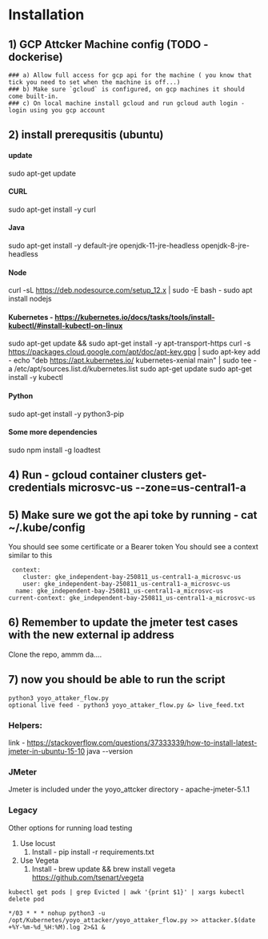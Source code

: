 # Installation

## 1) GCP Attcker Machine config (TODO - dockerise)
    ### a) Allow full access for gcp api for the machine ( you know that tick you need to set when the machine is off...)
    ### b) Make sure `gcloud` is configured, on gcp machines it should come built-in.
    ### c) On local machine install gcloud and run gcloud auth login - login using you gcp account

## 2) install prerequsitis (ubuntu)

#### update
sudo apt-get update

#### CURL
sudo apt-get install -y curl

#### Java
sudo apt-get install -y default-jre openjdk-11-jre-headless openjdk-8-jre-headless

#### Node
curl -sL https://deb.nodesource.com/setup_12.x | sudo -E bash -
sudo apt install nodejs

#### Kubernetes - https://kubernetes.io/docs/tasks/tools/install-kubectl/#install-kubectl-on-linux
sudo apt-get update && sudo apt-get install -y apt-transport-https
curl -s https://packages.cloud.google.com/apt/doc/apt-key.gpg | sudo apt-key add -
echo "deb https://apt.kubernetes.io/ kubernetes-xenial main" | sudo tee -a /etc/apt/sources.list.d/kubernetes.list
sudo apt-get update
sudo apt-get install -y kubectl

#### Python
sudo apt-get install -y python3-pip

#### Some more dependencies
sudo npm install -g loadtest

## 4) Run - gcloud container clusters get-credentials microsvc-us --zone=us-central1-a

## 5) Make sure we got the api toke by running - cat ~/.kube/config
You should see some certificate or a Bearer token
You should see a context similar to this
```
 context:
    cluster: gke_independent-bay-250811_us-central1-a_microsvc-us
    user: gke_independent-bay-250811_us-central1-a_microsvc-us
  name: gke_independent-bay-250811_us-central1-a_microsvc-us
current-context: gke_independent-bay-250811_us-central1-a_microsvc-us
```

## 6) Remember to update the jmeter test cases with the new external ip address
Clone the repo, ammm  da....

## 7) now you should be able to run the script
``` Run the test
python3 yoyo_attaker_flow.py
optional live feed - python3 yoyo_attaker_flow.py &> live_feed.txt
```


### Helpers:
link - https://stackoverflow.com/questions/37333339/how-to-install-latest-jmeter-in-ubuntu-15-10
java --version

### JMeter
Jmeter is included under the yoyo_attcker directory - apache-jmeter-5.1.1

### Legacy

Other options for running load testing

1. Use locust
   1. Install - pip install -r requirements.txt
2. Use Vegeta
   1. Install - brew update && brew install vegeta
      https://github.com/tsenart/vegeta

``` Delete evicted pods
kubectl get pods | grep Evicted | awk '{print $1}' | xargs kubectl delete pod
```


```crontab
*/03 * * * nohup python3 -u /opt/Kubernetes/yoyo_attacker/yoyo_attaker_flow.py >> attacker.$(date +%Y-%m-%d_%H:%M).log 2>&1 &
```
